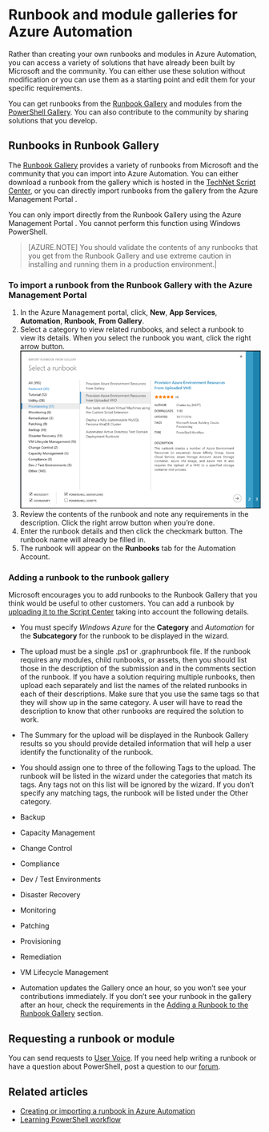 <properties 
	pageTitle="Runbook and module galleries for Azure Automation"
	description="Runbooks and modules from Microsoft and the community are available for you to install and use in your Azure Automation environment.  This article describes how you can access these resources and to contribute your runbooks to the gallery."
	services="automation"
	documentationCenter=""
	authors="bwren"
	manager="stevenka"
	editor="tysonn" />
<tags
	ms.service="automation"
	ms.date="09/23/2015"
	wacn.date=""/>


# Runbook and module galleries for Azure Automation

Rather than creating your own runbooks and modules in Azure Automation, you can access a variety of solutions that have already been built by Microsoft and the community.  You can either use these solution without modification or you can use them as a starting point and edit them for your specific requirements.

You can get runbooks from the [Runbook Gallery](#runbooks-in-runbook-gallery) and modules from the [PowerShell Gallery](#modules-in-powerShell-gallery).  You can also contribute to the community by sharing solutions that you develop.

## Runbooks in Runbook Gallery

The [Runbook Gallery](http://gallery.technet.microsoft.com/scriptcenter/site/search?f[0].Type=RootCategory&f[0].Value=WindowsAzure&f[1].Type=SubCategory&f[1].Value=WindowsAzure_automation&f[1].Text=Automation) provides a variety of runbooks from Microsoft and the community that you can import into Azure Automation. You can either download a runbook from the gallery which is hosted in the [TechNet Script Center](http://gallery.technet.microsoft.com/), or you can directly import runbooks from the gallery from the Azure Management Portal <!-- deleted by customization and Azure preview portal -->.

You can only import directly from the Runbook Gallery using the Azure Management Portal <!-- deleted by customization or Azure preview portal -->. You cannot perform this function using Windows PowerShell.

>[AZURE.NOTE] You should validate the contents of any runbooks that you get from the Runbook Gallery and use extreme caution in installing and running them in a production environment.|

### To import a runbook from the Runbook Gallery with the Azure Management Portal

1. In the Azure Management portal, click, **New**, **App Services**, **Automation**, **Runbook**, **From Gallery**.
2. Select a category to view related runbooks, and select a runbook to view its details. When you select the runbook you want, click the right arrow button.<br>
![Runbook gallery](./media/automation-runbook-gallery/runbook-gallery.png)
3. Review the contents of the runbook and note any requirements in the description. Click the right arrow button when you’re done.
4. Enter the runbook details and then click the checkmark button. The runbook name will already be filled in.
5. The runbook will appear on the **Runbooks** tab for the Automation Account.
<!-- deleted by customization

### To import a runbook from the Runbook Gallery with the Azure preview portal

1. In the Azure Preview Portal, open your Automation account. 
2. Click on the **Runbooks** tile to open the list of runbooks.
3. Click **Browse gallery** button. <br>
![Browse gallery button](./media/automation-runbook-gallery/browse-gallery-button.png)
4. Locate the gallery item you want and select it to view its details.   <br>
![Browse gallery](./media/automation-runbook-gallery/browse-gallery.png)
4. Click on **View source project** to view the item in the [TechNet Script Center](http://gallery.technet.microsoft.com/).
5. To import an item, click on it to view its details and then click the **Import** button.<br>
![Import button](./media/automation-runbook-gallery/gallery-item-detail.png)
6. Optionally, change the name of the runbook and then click **OK** to import the runbook.
5. The runbook will appear on the **Runbooks** tab for the Automation Account.
-->


### Adding a runbook to the runbook gallery

Microsoft encourages you to add runbooks to the Runbook Gallery that you think would be useful to other customers.  You can add a runbook by [uploading it to the Script Center](http://gallery.technet.microsoft.com/site/upload) taking into account the following details.

- You must specify *Windows Azure* for the **Category** and *Automation* for the **Subcategory** for the runbook to be displayed in the wizard.  

- The upload must be a single .ps1 or .graphrunbook file.  If the runbook requires any modules, child runbooks, or assets, then you should list those in the description of the submission and in the comments section of the runbook.  If you have a solution requiring multiple runbooks, then upload each separately and list the names of the related runbooks in each of their descriptions. Make sure that you use the same tags so that they will show up in the same category. A user will have to read the description to know that other runbooks are required the solution to work.

- The Summary for the upload will be displayed in the Runbook Gallery results so you should provide detailed information that will help a user identify the functionality of the runbook.

- You should assign one to three of the following Tags to the upload.  The runbook will be listed in the wizard under the categories that match its tags.  Any tags not on this list will be ignored by the wizard. If you don’t specify any matching tags, the runbook will be listed under the Other category.

 - Backup
 - Capacity Management
 - Change Control
 - Compliance
 - Dev / Test Environments
 - Disaster Recovery
 - Monitoring
 - Patching
 - Provisioning
 - Remediation
 - VM Lifecycle Management


- Automation updates the Gallery once an hour, so you won’t see your contributions immediately.  If you don’t see your runbook in the gallery after an hour, check the requirements in the [Adding a Runbook to the Runbook Gallery](#AddRunbook) section.
<!-- deleted by customization

## Modules in PowerShell Gallery

PowerShell modules contain cmdlets that you can use in your runbooks, and existing modules that you can install in Azure Automation are available in the [PowerShell Gallery](http://www.powershellgallery.com).  You can launch this gallery from the Azure preview portal and install them directly into Azure Automation or you can download them and install them manually.  You cannot install the modules directly from the Azure Management Portal, but you can download them install them as you would any other module.

### To import a module from the PowerShell Gallery with the Azure preview portal

1. In the Azure Preview Portal, open your Automation account. 
2. Click on the **Assets** tile to open the list of assets.
3. Click on the **Modules** tile to open the list of modules.
3. Click on the **PowerShell gallery** button to launch the PowerShell Gallery in another browser window. <br>
![PowerShell gallery](./media/automation-runbook-gallery/powershell-gallery-button.png)
4. Click the **Modules** menu to access the list of available modules.<br>
![PowerShell gallery button](./media/automation-runbook-gallery/powershell-gallery.png)
4. Locate a module that you're interested in and select it to view its details.
5. To install the module directly into Azure Automation, click the **Deploy to Azure Automation** button.<br>
![PowerShell gallery button](./media/automation-runbook-gallery/powershell-gallery-detail.png)
6. You are returned to the Azure preview portal in a **Custom deployment** pane.  Specify whether you will install the module in a **New or Existing Automation Account** and the **Automation Account Name**.  The **Automation Account Location** is ignored if you use an existing account. 
7. Select **Resource group** and either specify a existing resource group or create a new one for the module.
6. You must select **Legal terms** and click **Buy**.  Note that despite the name of this button you are not actually charged for installing a module.
7. Click **Create** to import the module.  This may take a couple of minutes since each activity needs to be extracted.  
8. You will receive a notification that the module is being deployed and a notification when it has completed. 
-->


## Requesting a runbook or module

You can send requests to [User Voice](http://feedback.azure.com/forums/246290-azure-automation).  If you need help writing a runbook or have a question about PowerShell, post a question to our [forum](http://social.msdn.microsoft.com/Forums/zh-cn/home?forum=windowsazurezhchsen-US/home?forum=azureautomation&filter=alltypes&sort=lastpostdesc).

## Related articles

- [Creating or importing a runbook in Azure Automation](/documentation/articles/automation-creating-importing-runbook)
- [Learning PowerShell workflow](/documentation/articles/automation-powershell-workflow)